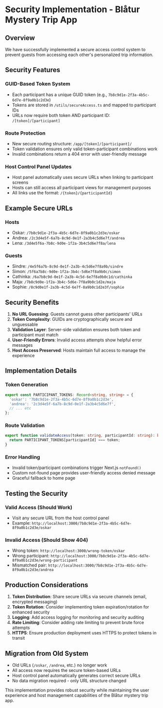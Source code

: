 # Security Implementation - Blåtur Mystery Trip App

## Overview
We have successfully implemented a secure access control system to prevent guests from accessing each other's personalized trip information.

## Security Features

### GUID-Based Token System
- Each participant has a unique GUID token (e.g., `7b8c9d1e-2f3a-4b5c-6d7e-8f9a0b1c2d3e`)
- Tokens are stored in `/utils/secureAccess.ts` and mapped to participant IDs
- URLs now require both token AND participant ID: `/[token]/[participant]`

### Route Protection
- New secure routing structure: `/app/[token]/[participant]/`
- Token validation ensures only valid token-participant combinations work
- Invalid combinations return a 404 error with user-friendly message

### Host Control Panel Updates
- Host panel automatically uses secure URLs when linking to participant screens
- Hosts can still access all participant views for management purposes
- All links use the format: `/{token}/{participantId}`

## Example Secure URLs

### Hosts
- Oskar: `/7b8c9d1e-2f3a-4b5c-6d7e-8f9a0b1c2d3e/oskar`
- Andrea: `/2c3d4e5f-6a7b-8c9d-0e1f-2a3b4c5d6e7f/andrea`
- Lena: `/3d4e5f6a-7b8c-9d0e-1f2a-3b4c5d6e7f8a/lena`

### Guests
- Sindre: `/4e5f6a7b-8c9d-0e1f-2a3b-4c5d6e7f8a9b/sindre`
- Simon: `/5f6a7b8c-9d0e-1f2a-3b4c-5d6e7f8a9b0c/simon`
- Cathinka: `/6a7b8c9d-0e1f-2a3b-4c5d-6e7f8a9b0c1d/cathinka`
- Maja: `/7b8c9d0e-1f2a-3b4c-5d6e-7f8a9b0c1d2e/maja`
- Sophie: `/8c9d0e1f-2a3b-4c5d-6e7f-8a9b0c1d2e3f/sophie`

## Security Benefits

1. **No URL Guessing**: Guests cannot guess other participants' URLs
2. **Token Complexity**: GUIDs are cryptographically secure and unguessable
3. **Validation Layer**: Server-side validation ensures both token and participant must match
4. **User-Friendly Errors**: Invalid access attempts show helpful error messages
5. **Host Access Preserved**: Hosts maintain full access to manage the experience

## Implementation Details

### Token Generation
```typescript
export const PARTICIPANT_TOKENS: Record<string, string> = {
  'oskar': '7b8c9d1e-2f3a-4b5c-6d7e-8f9a0b1c2d3e',
  'andrea': '2c3d4e5f-6a7b-8c9d-0e1f-2a3b4c5d6e7f',
  // ... etc
};
```

### Route Validation
```typescript
export function validateAccess(token: string, participantId: string): boolean {
  return PARTICIPANT_TOKENS[participantId] === token;
}
```

### Error Handling
- Invalid token/participant combinations trigger Next.js `notFound()`
- Custom not-found page provides user-friendly access denied message
- Graceful fallback to home page

## Testing the Security

### Valid Access (Should Work)
- Visit any secure URL from the host control panel
- Example: `http://localhost:3000/7b8c9d1e-2f3a-4b5c-6d7e-8f9a0b1c2d3e/oskar`

### Invalid Access (Should Show 404)
- Wrong token: `http://localhost:3000/wrong-token/oskar`
- Wrong participant: `http://localhost:3000/7b8c9d1e-2f3a-4b5c-6d7e-8f9a0b1c2d3e/wrong-participant`
- Mismatched pair: `http://localhost:3000/7b8c9d1e-2f3a-4b5c-6d7e-8f9a0b1c2d3e/andrea`

## Production Considerations

1. **Token Distribution**: Share secure URLs via secure channels (email, encrypted messaging)
2. **Token Rotation**: Consider implementing token expiration/rotation for enhanced security
3. **Logging**: Add access logging for monitoring and security auditing
4. **Rate Limiting**: Consider adding rate limiting to prevent brute force attempts
5. **HTTPS**: Ensure production deployment uses HTTPS to protect tokens in transit

## Migration from Old System

- Old URLs (`/oskar`, `/andrea`, etc.) no longer work
- All access now requires the secure token-based URLs
- Host control panel automatically generates correct secure URLs
- No data migration required - only URL structure changed

This implementation provides robust security while maintaining the user experience and host management capabilities of the Blåtur mystery trip app.
